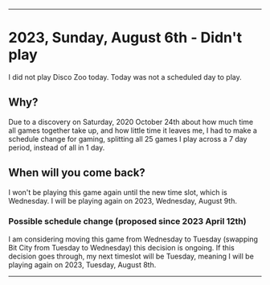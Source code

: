 
***

# 2023, Sunday, August 6th - Didn't play

I did not play Disco Zoo today. Today was not a scheduled day to play.

## Why?

Due to a discovery on Saturday, 2020 October 24th about how much time all games together take up, and how little time it leaves me, I had to make a schedule change for gaming, splitting all 25 games I play across a 7 day period, instead of all in 1 day.

## When will you come back?

I won't be playing this game again until the new time slot, which is Wednesday. I will be playing again on 2023, Wednesday, August 9th.

### Possible schedule change (proposed since 2023 April 12th)

I am considering moving this game from Wednesday to Tuesday (swapping Bit City from Tuesday to Wednesday) this decision is ongoing. If this decision goes through, my next timeslot will be Tuesday, meaning I will be playing again on 2023, Tuesday, August 8th.

***

